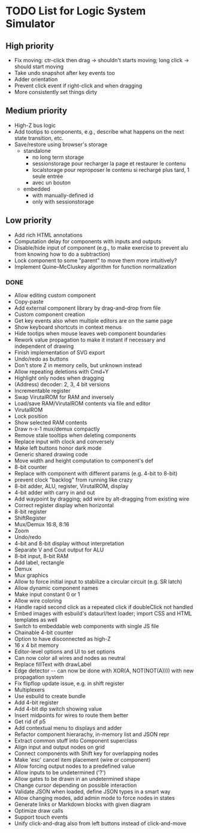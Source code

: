 # TODO List for Logic System Simulator


## High priority

 * Fix moving: ctr-click then drag -> shouldn't starts moving; long click -> should start moving
 * Take undo snapshot after key events too
 * Adder orientation
 * Prevent click event if right-click and when dragging
 * More consistently set things dirty


## Medium priority

 * High-Z bus logic
 * Add tootips to components, e.g., describe what happens on the next state transition, etc.
 * Save/restore using browser's storage
    * standalone
      * no long term storage
      * sessionstorage pour recharger la page et restaurer le contenu
      * localstorage pour reproposer le contenu si rechargé plus tard, 1 seule entrée
      * avec un bouton
    * embedded
      * with manually-defined id
      * only with sessionstorage


## Low priority

 * Add rich HTML annotations
 * Computation delay for components with inputs and outputs
 * Disable/hide input of component (e.g., to make exercise to prevent alu from knowing how to do a subtraction)
 * Lock component to some "parent" to move them more intuitively?
 * Implement Quine–McCluskey algorithm for function normalization


### DONE

 * Allow editing custom component
 * Copy-paste
 * Add external component library by drag-and-drop from file
 * Custom component creation
 * Get key events also when multiple editors are on the same page
 * Show keyboard shortcuts in context menus
 * Hide tootips when mouse leaves web component boundaries
 * Rework value propagation to make it instant if necessary and independent of drawing
 * Finish implementation of SVG export
 * Undo/redo as buttons
 * Don't store Z in memory cells, but unknown instead
 * Allow repeating deletions with Cmd+Y
 * Highlight only nodes when dragging
 * (Address) decoder: 2, 3, 4 bit versions
 * Incrementable register
 * Swap VirutalROM for RAM and inversely
 * Load/save RAM/VirutalROM contents via file and editor
 * VirutalROM
 * Lock position
 * Show selected RAM contents
 * Draw n-x-1 mux/demux compactly
 * Remove stale tooltips when deleting components
 * Replace input with clock and conversely
 * Make left buttons honor dark mode
 * Generic shared drawing code
 * Move width and height computation to component's def
 * 8-bit counter
 * Replace with component with different params (e.g. 4-bit to 8-bit)
 * prevent clock "backlog" from running like crazy
 * 8-bit adder, ALU, register, VirutalROM, display
 * 4-bit adder with carry in and out
 * Add waypoint by dragging; add wire by alt-dragging from existing wire
 * Correct register display when horizontal
 * 8-bit register
 * ShiftRegister
 * Mux/Demux 16:8, 8:16
 * Zoom
 * Undo/redo
 * 4-bit and 8-bit display without interpretation
 * Separate V and Cout output for ALU
 * 8-bit input, 8-bit RAM
 * Add label, rectangle
 * Demux
 * Mux graphics
 * Allow to force initial input to stabilize a circular circuit (e.g. SR latch)
 * Allow dynamic component names
 * Make input constant 0 or 1
 * Allow wire coloring
 * Handle rapid second click as a repeated click if doubleClick not handled
 * Embed images with esbuild's dataurl/text loader; import CSS and HTML templates as well
 * Switch to embeddable web components with single JS file
 * Chainable 4-bit counter
 * Option to have disconnected as high-Z
 * 16 x 4 bit memory
 * Editor-level options and UI to set options
 * Can now color all wires and nodes as neutral
 * Replace fillText with drawLabel
 * Edge detector -- can now be done with XOR(A, NOT(NOT(A)))) with new propagation system
 * Fix flipflop update issue, e.g. in shift register
 * Multiplexers
 * Use esbuild to create bundle
 * Add 4-bit register
 * Add 4-bit dip switch showing value
 * Insert midpoints for wires to route them better
 * Get rid of p5
 * Add contextual menu to displays and adder
 * Refactor component hierarachy, in-memory list and JSON repr
 * Extract common stuff into Component superclass
 * Align input and output nodes on grid
 * Connect components with Shift key for overlapping nodes
 * Make 'esc' cancel item placement (wire or component)
 * Allow forcing output nodes to a predefined value
 * Allow inputs to be undetermined ('?')
 * Allow gates to be drawn in an undetermined shape
 * Change cursor depending on possible interaction
 * Validate JSON when loaded, define JSON types in a smart way
 * Allow changing modes, add admin mode to force nodes in states
 * Generate links or Markdown blocks with given diagram
 * Optimize draw calls
 * Support touch events
 * Unify click-and-drag also from left buttons instead of click-and-move
